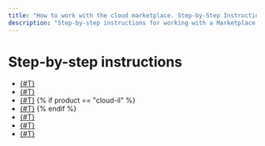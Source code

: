 ```yaml
---
title: "How to work with the cloud marketplace. Step-by-Step Instructions"
description: "Step-by-step instructions for working with a Marketplace partner's account in Yandex Cloud. From the article you will learn about the registration procedure, creating tariffs and product images based on Linux or Windows Server. We will tell you in detail about managing a product on Cloud Marketplace."
---
```


# Step-by-step instructions

- [{#T}](registration.md)
- [{#T}](create-tariff.md)
- [{#T}](create-image.md)
{% if product == "cloud-il" %}
- [{#T}](create-image-ms.md)
{% endif %}
- [{#T}](create-product.md)
- [{#T}](change-product.md)
- [{#T}](create-new-version.md)

